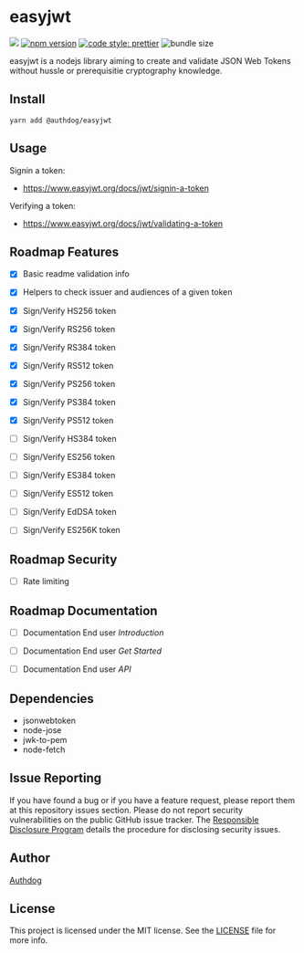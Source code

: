 # easyjwt

![](https://github.com/authdog/easyjwt/workflows/adg-easyjwt-lib/badge.svg)
[![npm version](https://badge.fury.io/js/%40authdog%2Feasyjwt.svg)](https://badge.fury.io/js/%40authdog%2Feasyjwt)
[![code style: prettier](https://img.shields.io/badge/code_style-prettier-ff69b4.svg?style=flat-square)](https://github.com/prettier/prettier)
![bundle size](https://img.shields.io/bundlephobia/minzip/@authdog/easyjwt?label=zipped)
<!-- [![dependencies Status](https://david-dm.org/authdog/easyjwt/status.svg)](https://david-dm.org/authdog/easyjwt)
[![devDependencies Status](https://david-dm.org/authdog/easyjwt/dev-status.svg)](https://david-dm.org/authdog/easyjwt?type=dev) -->

easyjwt is a nodejs library aiming to create and validate JSON Web Tokens without hussle or prerequisitie cryptography knowledge.

## Install

`yarn add @authdog/easyjwt`

## Usage

Signin a token:

- https://www.easyjwt.org/docs/jwt/signin-a-token

Verifying a token:

- https://www.easyjwt.org/docs/jwt/validating-a-token

## Roadmap Features

- [x] Basic readme validation info
- [x] Helpers to check issuer and audiences of a given token
- [x] Sign/Verify HS256 token
- [x] Sign/Verify RS256 token
- [x] Sign/Verify RS384 token
- [x] Sign/Verify RS512 token
- [x] Sign/Verify PS256 token
- [x] Sign/Verify PS384 token
- [x] Sign/Verify PS512 token
- [ ] Sign/Verify HS384 token 
- [ ] Sign/Verify ES256 token 
- [ ] Sign/Verify ES384 token 
- [ ] Sign/Verify ES512 token 
- [ ] Sign/Verify EdDSA token 
- [ ] Sign/Verify ES256K token 


## Roadmap Security

- [ ] Rate limiting

## Roadmap Documentation

- [ ] Documentation End user *Introduction*
- [ ] Documentation End user *Get Started*
- [ ] Documentation End user *API*


## Dependencies

- jsonwebtoken
- node-jose
- jwk-to-pem
- node-fetch

## Issue Reporting

If you have found a bug or if you have a feature request, please report them at this repository issues section. Please do not report security vulnerabilities on the public GitHub issue tracker. The [Responsible Disclosure Program](https://authdog.com/whitehat) details the procedure for disclosing security issues.

## Author

[Authdog](https://www.authdog.com)


## License

This project is licensed under the MIT license. See the [LICENSE](LICENSE) file for more info.
